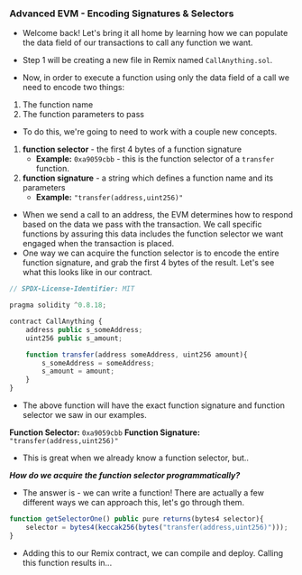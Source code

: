 ### Advanced EVM - Encoding Signatures & Selectors
- Welcome back! Let's bring it all home by learning how we can populate the data field of our transactions to call any function we want.
- Step 1 will be creating a new file in Remix named `CallAnything.sol`.

- Now, in order to execute a function using only the data field of a call we need to encode two things:

1. The function name
2. The function parameters to pass

- To do this, we're going to need to work with a couple new concepts.

1. **function selector** - the first 4 bytes of a function signature
   * **Example:** `0xa9059cbb` - this is the function selector of a `transfer` function.
2. **function signature** - a string which defines a function name and its parameters
   * **Example:** `"transfer(address,uint256)"`

- When we send a call to an address, the EVM determines how to respond based on the data we pass with the transaction. We call specific functions by assuring this data includes the function selector we want engaged when the transaction is placed.
- One way we can acquire the function selector is to encode the entire function signature, and grab the first 4 bytes of the result. Let's see what this looks like in our contract.

```js
// SPDX-License-Identifier: MIT

pragma solidity ^0.8.18;

contract CallAnything {
    address public s_someAddress;
    uint256 public s_amount;

    function transfer(address someAddress, uint256 amount){
        s_someAddress = someAddress;
        s_amount = amount;
    }
}
```

- The above function will have the exact function signature and function selector we saw in our examples.

**Function Selector:** `0xa9059cbb`
**Function Signature:** `"transfer(address,uint256)"`

- This is great when we already know a function selector, but..

_**How do we acquire the function selector programmatically?**_

- The answer is - we can write a function! There are actually a few different ways we can approach this, let's go through them.

```js
function getSelectorOne() public pure returns(bytes4 selector){
    selector = bytes4(keccak256(bytes("transfer(address,uint256)")));
}
```

- Adding this to our Remix contract, we can compile and deploy. Calling this function results in...
